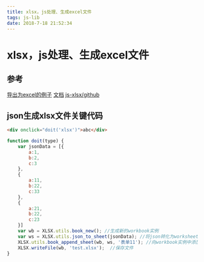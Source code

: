 ```yaml
---
title: xlsx，js处理、生成excel文件
tags: js-lib
date: 2018-7-18 21:52:34
---
```

# xlsx，js处理、生成excel文件

## 参考

[导出为excel的例子](http://sheetjs.com/demos/modify.html)
[文档](https://docs.sheetjs.com/#working-with-the-workbook)
[js-xlsx/github](https://github.com/SheetJS/js-xlsx)

## json生成xlsx文件关键代码

```html
<div onclick="doit('xlsx')">abc</div>
```

```javascript
function doit(type) {
    var jsonData = [{
        a:1,
        b:2,
        c:3
    },
    {
        a:11,
        b:22,
        c:33
    },
    {
        a:21,
        b:22,
        c:23
    }]
    var wb = XLSX.utils.book_new(); //生成新的workbook实例
    var ws = XLSX.utils.json_to_sheet(jsonData); //将json转化为worksheet对象
    XLSX.utils.book_append_sheet(wb, ws, '表单11'); //向workbook实例中添加表单(worksheet)
    XLSX.writeFile(wb, 'test.xlsx');  //保存文件
}
```